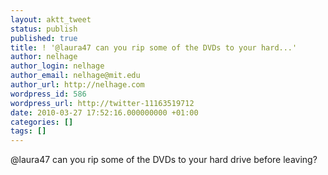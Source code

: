 ```yaml
---
layout: aktt_tweet
status: publish
published: true
title: ! '@laura47 can you rip some of the DVDs to your hard...'
author: nelhage
author_login: nelhage
author_email: nelhage@mit.edu
author_url: http://nelhage.com
wordpress_id: 586
wordpress_url: http://twitter-11163519712
date: 2010-03-27 17:52:16.000000000 +01:00
categories: []
tags: []
---
```

@laura47 can you rip some of the DVDs to your hard drive before leaving?
